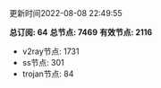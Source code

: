 更新时间2022-08-08 22:49:55

**总订阅: 64**
**总节点: 7469**
**有效节点: 2116**
- v2ray节点: 1731
- ss节点: 301
- trojan节点: 84
